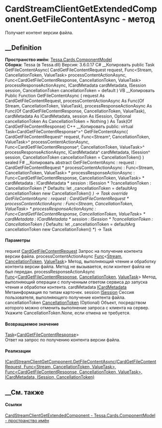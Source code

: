 # CardStreamClientGetExtendedComponent.GetFileContentAsync - метод
Получает контент версии файла.
##  __Definition
 **Пространство имён:**
[Tessa.Cards.ComponentModel](N_Tessa_Cards_ComponentModel.htm)  
 **Сборка:** Tessa (в Tessa.dll) Версия: 3.6.0.17
C# __Копировать
     public Task<CardGetFileContentResponse> GetFileContentAsync(
    	CardGetFileContentRequest request,
    	Func<Stream, CancellationToken, ValueTask> processContentActionAsync,
    	Func<CardGetFileContentResponse, CancellationToken, ValueTask> processResponseActionAsync,
    	ICardMetadata cardMetadata,
    	ISession session,
    	CancellationToken cancellationToken = default
    )
VB __Копировать
     Public Function GetFileContentAsync ( 
    	request As CardGetFileContentRequest,
    	processContentActionAsync As Func(Of Stream, CancellationToken, ValueTask),
    	processResponseActionAsync As Func(Of CardGetFileContentResponse, CancellationToken, ValueTask),
    	cardMetadata As ICardMetadata,
    	session As ISession,
    	Optional cancellationToken As CancellationToken = Nothing
    ) As Task(Of CardGetFileContentResponse)
C++ __Копировать
     public:
    virtual Task<CardGetFileContentResponse^>^ GetFileContentAsync(
    	CardGetFileContentRequest^ request, 
    	Func<Stream^, CancellationToken, ValueTask>^ processContentActionAsync, 
    	Func<CardGetFileContentResponse^, CancellationToken, ValueTask>^ processResponseActionAsync, 
    	ICardMetadata^ cardMetadata, 
    	ISession^ session, 
    	CancellationToken cancellationToken = CancellationToken()
    ) sealed
F# __Копировать
     abstract GetFileContentAsync : 
            request : CardGetFileContentRequest * 
            processContentActionAsync : Func<Stream, CancellationToken, ValueTask> * 
            processResponseActionAsync : Func<CardGetFileContentResponse, CancellationToken, ValueTask> * 
            cardMetadata : ICardMetadata * 
            session : ISession * 
            ?cancellationToken : CancellationToken 
    (* Defaults:
            let _cancellationToken = defaultArg cancellationToken new CancellationToken()
    *)
    -> Task<CardGetFileContentResponse> 
    override GetFileContentAsync : 
            request : CardGetFileContentRequest * 
            processContentActionAsync : Func<Stream, CancellationToken, ValueTask> * 
            processResponseActionAsync : Func<CardGetFileContentResponse, CancellationToken, ValueTask> * 
            cardMetadata : ICardMetadata * 
            session : ISession * 
            ?cancellationToken : CancellationToken 
    (* Defaults:
            let _cancellationToken = defaultArg cancellationToken new CancellationToken()
    *)
    -> Task<CardGetFileContentResponse> 
#### Параметры
request
[CardGetFileContentRequest](T_Tessa_Cards_CardGetFileContentRequest.htm)
    Запрос на получение контента версии файла.
processContentActionAsync
[Func](https://learn.microsoft.com/dotnet/api/system.func-3)<[Stream](https://learn.microsoft.com/dotnet/api/system.io.stream),
[CancellationToken](https://learn.microsoft.com/dotnet/api/system.threading.cancellationtoken),
[ValueTask](https://learn.microsoft.com/dotnet/api/system.threading.tasks.valuetask)>
     Метод, выполняющий чтение и обработку контента версии файла. Метод не вызывается, если контент файла не был передан. 
processResponseActionAsync
[Func](https://learn.microsoft.com/dotnet/api/system.func-3)<[CardGetFileContentResponse](T_Tessa_Cards_CardGetFileContentResponse.htm),
[CancellationToken](https://learn.microsoft.com/dotnet/api/system.threading.cancellationtoken),
[ValueTask](https://learn.microsoft.com/dotnet/api/system.threading.tasks.valuetask)>
     Метод, выполняющий операции с полученным ответом сервиса до запуска чтения и обработки контента. 
cardMetadata [ICardMetadata](T_Tessa_Cards_ICardMetadata.htm)
    Метаинформация по типам карточек.
session [ISession](T_Tessa_Platform_Runtime_ISession.htm)
    Сессия пользователя, выполняющего получение контента файла.
cancellationToken
[CancellationToken](https://learn.microsoft.com/dotnet/api/system.threading.cancellationtoken)
(Optional)
     Объект, посредством которого можно отменить выполнение запроса с клиента на сервер. Укажите CancellationToken.None, если отмена не требуется. 
#### Возвращаемое значение
[Task](https://learn.microsoft.com/dotnet/api/system.threading.tasks.task-1)<[CardGetFileContentResponse](T_Tessa_Cards_CardGetFileContentResponse.htm)>  
Ответ на запрос по получению контента версии файла.
#### Реализации
[ICardStreamClientGetComponent.GetFileContentAsync(CardGetFileContentRequest,
Func<Stream, CancellationToken, ValueTask>, Func<CardGetFileContentResponse,
CancellationToken, ValueTask>, ICardMetadata, ISession,
CancellationToken)](M_Tessa_Cards_ComponentModel_ICardStreamClientGetComponent_GetFileContentAsync.htm)  
##  __См. также
#### Ссылки
[CardStreamClientGetExtendedComponent -
](T_Tessa_Cards_ComponentModel_CardStreamClientGetExtendedComponent.htm)
[Tessa.Cards.ComponentModel - пространство
имён](N_Tessa_Cards_ComponentModel.htm)
